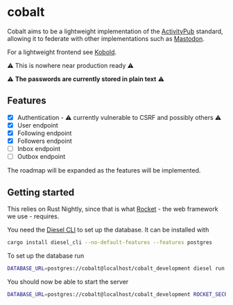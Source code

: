 # cobalt

Cobalt aims to be a lightweight implementation of the [ActivityPub](https://www.w3.org/TR/activitypub/) standard, allowing it to federate with other implementations such as [Mastodon](https://github.com/tootsuite/mastodon/).

For a lightweight frontend see [Kobold](https://github.com/sorin-davidoi/kobold).

⚠️ This is nowhere near production ready ⚠️

⚠️ **The passwords are currently stored in plain text** ⚠️

## Features
- [x] Authentication - ⚠️ currently vulnerable to CSRF and possibly others ⚠️
- [x] User endpoint
- [x] Following endpoint
- [x] Followers endpoint
- [ ] Inbox endpoint
- [ ] Outbox endpoint

The roadmap will be expanded as the features will be implemented.

## Getting started

This relies on Rust Nightly, since that is what [Rocket](http://rocket.rs/) - the web framework we use - requires.

You need the [Diesel CLI](https://github.com/diesel-rs/diesel/tree/master/diesel_cli) to set up the database. It can be installed with

```bash
cargo install diesel_cli --no-default-features --features postgres
```

To set up the database run
```bash
DATABASE_URL=postgres://cobalt@localhost/cobalt_development diesel run
```

You should now be able to start the server
```bash
DATABASE_URL=postgres://cobalt@localhost/cobalt_development ROCKET_SECRET_KEY=4Ei10ygh7KiPBkavOD0PV2lyiF6c20rJbECFkNfraw8= cargo run
```

